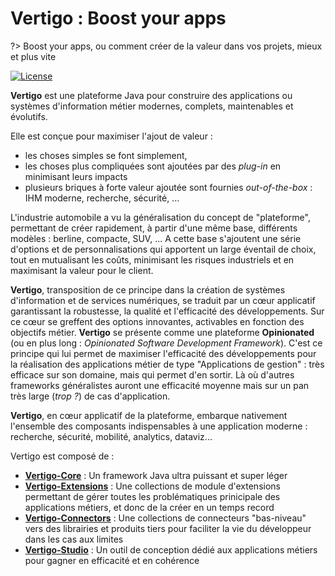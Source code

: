 # Vertigo : Boost your apps

?> Boost your apps, ou comment créer de la valeur dans vos projets, mieux et plus vite

[![License](https://img.shields.io/badge/License-Apache%202.0-green.svg)](https://opensource.org/licenses/Apache-2.0)

**Vertigo** est une plateforme Java pour construire des applications ou systèmes d'information métier modernes, complets, maintenables et évolutifs.

Elle est conçue pour maximiser l'ajout de valeur : 
- les choses simples se font simplement, 
- les choses plus compliquées sont ajoutées par des *plug-in* en minimisant leurs impacts
- plusieurs briques à forte valeur ajoutée sont fournies *out-of-the-box* : IHM moderne, recherche, sécurité, ...

L'industrie automobile a vu la généralisation du concept de "plateforme", permettant de créer rapidement, à partir d'une même base, différents modèles : berline, compacte, SUV, ...
A cette base s'ajoutent une série d'options et de personnalisations qui apportent un large éventail de choix, tout en mutualisant les coûts, minimisant les risques industriels et en maximisant la valeur pour le client.

**Vertigo**, transposition de ce principe dans la création de systèmes d'information et de services numériques, se traduit par un cœur applicatif garantissant la robustesse, la qualité et l'efficacité des développements. 
Sur ce cœur se greffent des options innovantes, activables en fonction des objectifs métier.
**Vertigo** se présente comme une plateforme **Opinionated** (ou en plus long : *Opinionated Software Development Framework*). 
C'est ce principe qui lui permet de maximiser l'efficacité des développements pour la réalisation des applications métier de type "Applications de gestion" : très efficace sur son domaine, mais qui permet d'en sortir. Là où d'autres frameworks généralistes auront une efficacité moyenne mais sur un pan très large (*trop ?*) de cas d'application.

**Vertigo**, en cœur applicatif de la plateforme, embarque nativement l'ensemble des composants indispensables à une application moderne : recherche, sécurité, mobilité, analytics, dataviz...

Vertigo est composé de :

- [**Vertigo-Core**](/overview/core) : Un framework Java ultra puissant et super léger
- [**Vertigo-Extensions**](/overview/extensions) : Une collections de module d'extensions permettant de gérer toutes les problématiques prinicipale des applications métiers, et donc de la créer en un temps record
- [**Vertigo-Connectors**](/overview/connectors) : Une collections de connecteurs "bas-niveau" vers des librairies et produits tiers pour faciliter la vie du développeur dans les cas aux limites
- [**Vertigo-Studio**](/overview/studio) : Un outil de conception dédié aux applications métiers pour gagner en efficacité et en cohérence